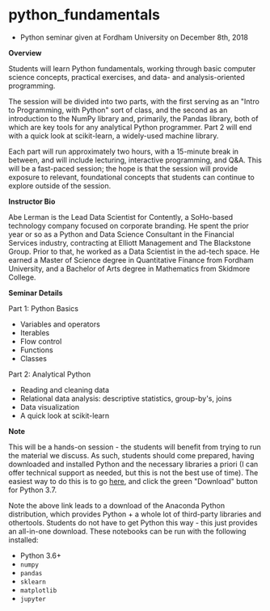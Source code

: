 # python_fundamentals
- Python seminar given at Fordham University on December 8th, 2018

**Overview**

Students will learn Python fundamentals, working through basic computer science concepts, practical exercises, and data- and analysis-oriented programming.

The session will be divided into two parts, with the first serving as an "Intro to Programming, with Python" sort of class, and the second as an introduction to the NumPy library and, primarily, the Pandas library, both of which are key tools for any analytical Python programmer. Part 2 will end with a quick look at scikit-learn, a widely-used machine library.

Each part will run approximately two hours, with a 15-minute break in between, and will include lecturing, interactive programming, and Q&A. This will be a fast-paced session; the hope is that the session will provide exposure to relevant, foundational concepts that students can continue to explore outside of the session.

**Instructor Bio**

Abe Lerman is the Lead Data Scientist for Contently, a SoHo-based technology company focused on corporate branding. He spent the prior year or so as a Python and Data Science Consultant in the Financial Services industry, contracting at Elliott Management and The Blackstone Group. Prior to that, he worked as a Data Scientist in the ad-tech space. He earned a Master of Science degree in Quantitative Finance from Fordham University, and a Bachelor of Arts degree in Mathematics from Skidmore College.

**Seminar Details**

Part 1: Python Basics

- Variables and operators
- Iterables
- Flow control
- Functions
- Classes

Part 2:  Analytical Python

- Reading and cleaning data
- Relational data analysis: descriptive statistics, group-by's, joins
- Data visualization
- A quick look at scikit-learn

**Note**

This will be a hands-on session - the students will benefit from trying to run the material we discuss. As such, students should come prepared, having downloaded and installed Python and the necessary libraries a priori (I can offer technical support as needed, but this is not the best use of time). The easiest way to do this is to go [here](https://www.anaconda.com/download/), and click the green "Download" button for Python 3.7. 

Note the above link leads to a download of the Anaconda Python distribution, which provides Python + a whole lot of third-party libraries and othertools. Students do not have to get Python this way - this just provides an all-in-one download. These notebooks can be run with the following installed:
- Python 3.6+
- `numpy`
- `pandas`
- `sklearn`
- `matplotlib`
- `jupyter`
